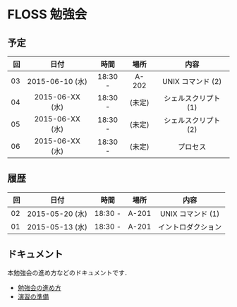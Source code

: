 # FLOSS 勉強会

## 予定

| 回 | 日付 | 時間 | 場所 | 内容 |
|---:|:----:|:----:|:----:|:----:|
| 03 | 2015-06-10 (水) | 18:30 - | A-202 | UNIX コマンド (2) |
| 04 | 2015-06-XX (水) | 18:30 - | (未定) | シェルスクリプト (1) |
| 05 | 2015-06-XX (水) | 18:30 - | (未定) | シェルスクリプト (2) |
| 06 | 2015-06-XX (水) | 18:30 - | (未定) | プロセス |

## 履歴

| 回 | 日付 | 時間 | 場所 | 内容 |
|---:|:----:|:----:|:----:|:----:|
| 02 | 2015-05-20 (水) | 18:30 - | A-201 | UNIX コマンド (1) |
| 01 | 2015-05-13 (水) | 18:30 - | A-201 | イントロダクション |

## ドキュメント

本勉強会の進め方などのドキュメントです．

- [勉強会の進め方](documents/practice.md)
- [演習の準備](documents/preparation.md)
